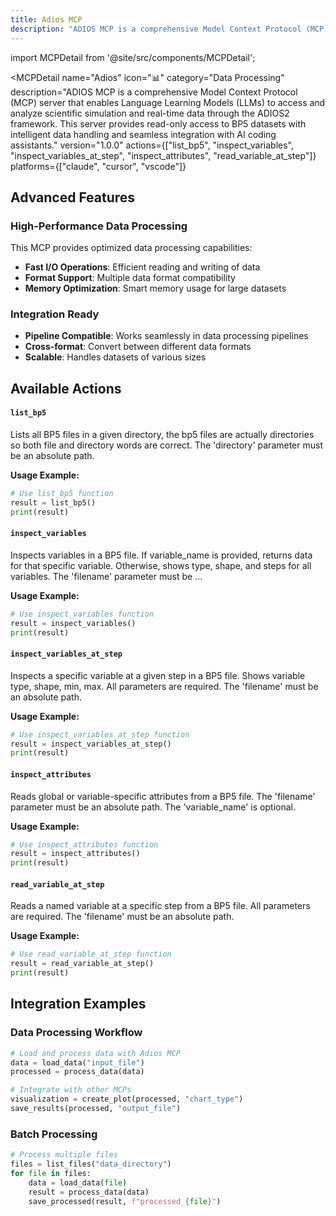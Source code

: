 ```yaml
---
title: Adios MCP
description: "ADIOS MCP is a comprehensive Model Context Protocol (MCP) server that enables Language Learning Models (LLMs) to access and analyze scientific simulation and real-time data through the ADIOS2 framework. This server provides read-only access to BP5 datasets with intelligent data handling and seaml..."
---
```


import MCPDetail from '@site/src/components/MCPDetail';

<MCPDetail 
  name="Adios"
  icon="📊"
  category="Data Processing"
  description="ADIOS MCP is a comprehensive Model Context Protocol (MCP) server that enables Language Learning Models (LLMs) to access and analyze scientific simulation and real-time data through the ADIOS2 framework. This server provides read-only access to BP5 datasets with intelligent data handling and seamless integration with AI coding assistants."
  version="1.0.0"
  actions={["list_bp5", "inspect_variables", "inspect_variables_at_step", "inspect_attributes", "read_variable_at_step"]}
  platforms={["claude", "cursor", "vscode"]}
>

## Advanced Features


### High-Performance Data Processing
This MCP provides optimized data processing capabilities:
- **Fast I/O Operations**: Efficient reading and writing of data
- **Format Support**: Multiple data format compatibility
- **Memory Optimization**: Smart memory usage for large datasets

### Integration Ready
- **Pipeline Compatible**: Works seamlessly in data processing pipelines
- **Cross-format**: Convert between different data formats
- **Scalable**: Handles datasets of various sizes


## Available Actions


#### `list_bp5`
Lists all BP5 files in a given directory, the bp5 files are actually directories so both file and directory words are correct. The 'directory' parameter must be an absolute path.

**Usage Example:**
```python
# Use list_bp5 function
result = list_bp5()
print(result)
```


#### `inspect_variables`
Inspects variables in a BP5 file. If variable_name is provided, returns data for that specific variable. Otherwise, shows type, shape, and steps for all variables. The 'filename' parameter must be ...

**Usage Example:**
```python
# Use inspect_variables function
result = inspect_variables()
print(result)
```


#### `inspect_variables_at_step`
Inspects a specific variable at a given step in a BP5 file. Shows variable type, shape, min, max. All parameters are required. The 'filename' must be an absolute path.

**Usage Example:**
```python
# Use inspect_variables_at_step function
result = inspect_variables_at_step()
print(result)
```


#### `inspect_attributes`
Reads global or variable-specific attributes from a BP5 file. The 'filename' parameter must be an absolute path. The 'variable_name' is optional.

**Usage Example:**
```python
# Use inspect_attributes function
result = inspect_attributes()
print(result)
```


#### `read_variable_at_step`
Reads a named variable at a specific step from a BP5 file. All parameters are required. The 'filename' must be an absolute path.

**Usage Example:**
```python
# Use read_variable_at_step function
result = read_variable_at_step()
print(result)
```


## Integration Examples


### Data Processing Workflow
```python
# Load and process data with Adios MCP
data = load_data("input_file")
processed = process_data(data)

# Integrate with other MCPs
visualization = create_plot(processed, "chart_type")
save_results(processed, "output_file")
```

### Batch Processing
```python
# Process multiple files
files = list_files("data_directory")
for file in files:
    data = load_data(file)
    result = process_data(data)
    save_processed(result, f"processed_{file}")
```


</MCPDetail>
